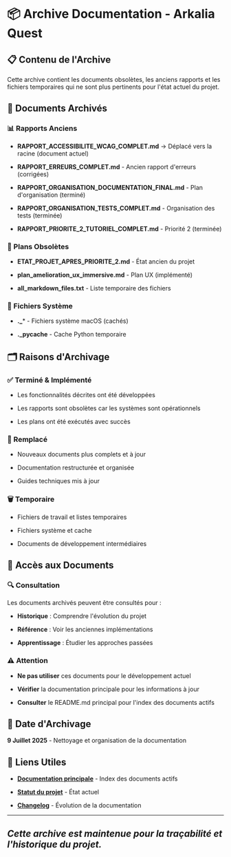 

# 📦 Archive Documentation - Arkalia Quest



## 📋 Contenu de l'Archive


Cette archive contient les documents obsolètes, les anciens rapports et les fichiers temporaires qui ne sont plus pertinents pour l'état actuel du projet.


## 📁 Documents Archivés



### 📊 Rapports Anciens



- **RAPPORT_ACCESSIBILITE_WCAG_COMPLET.md** → Déplacé vers la racine (document actuel)



- **RAPPORT_ERREURS_COMPLET.md** - Ancien rapport d'erreurs (corrigées)



- **RAPPORT_ORGANISATION_DOCUMENTATION_FINAL.md** - Plan d'organisation (terminé)



- **RAPPORT_ORGANISATION_TESTS_COMPLET.md** - Organisation des tests (terminée)



- **RAPPORT_PRIORITE_2_TUTORIEL_COMPLET.md** - Priorité 2 (terminée)



### 📝 Plans Obsolètes



- **ETAT_PROJET_APRES_PRIORITE_2.md** - État ancien du projet



- **plan_amelioration_ux_immersive.md** - Plan UX (implémenté)



- **all_markdown_files.txt** - Liste temporaire des fichiers



### 🔧 Fichiers Système



- **._*** - Fichiers système macOS (cachés)



- **.___pycache__** - Cache Python temporaire



## 🗂️ Raisons d'Archivage



### ✅ Terminé & Implémenté



- Les fonctionnalités décrites ont été développées



- Les rapports sont obsolètes car les systèmes sont opérationnels



- Les plans ont été exécutés avec succès



### 🔄 Remplacé



- Nouveaux documents plus complets et à jour



- Documentation restructurée et organisée



- Guides techniques mis à jour



### 🗑️ Temporaire



- Fichiers de travail et listes temporaires



- Fichiers système et cache



- Documents de développement intermédiaires



## 📖 Accès aux Documents



### 🔍 Consultation


Les documents archivés peuvent être consultés pour :


- **Historique** : Comprendre l'évolution du projet



- **Référence** : Voir les anciennes implémentations



- **Apprentissage** : Étudier les approches passées



### ⚠️ Attention



- **Ne pas utiliser** ces documents pour le développement actuel



- **Vérifier** la documentation principale pour les informations à jour



- **Consulter** le README.md principal pour l'index des documents actifs



## 📅 Date d'Archivage


**9 Juillet 2025** - Nettoyage et organisation de la documentation


## 🔗 Liens Utiles



- **[Documentation principale](../README.md)** - Index des documents actifs



- **[Statut du projet](../STATUT_PROJET_ACTUEL.md)** - État actuel



- **[Changelog](../CHANGELOG_DOCUMENTATION.md)** - Évolution de la documentation


---

## *Cette archive est maintenue pour la traçabilité et l'historique du projet.*
